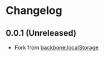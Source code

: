 # Changelog

## 0.0.1 (Unreleased)

- Fork from [backbone.localStorage](https://github.com/jeromegn/Backbone.localStorage)
